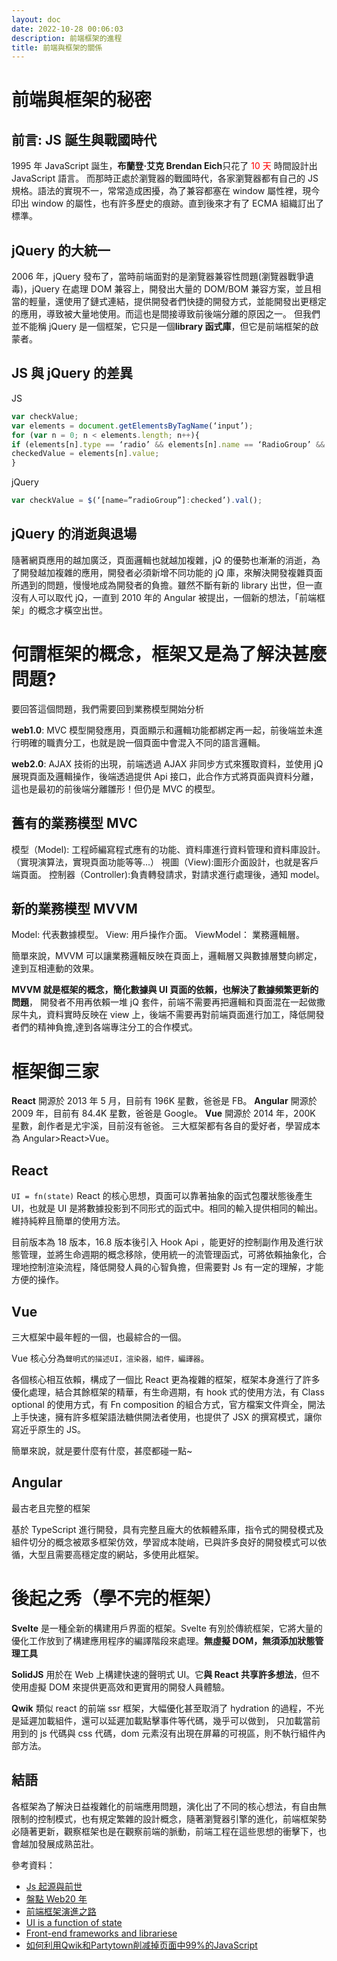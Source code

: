 ```yaml
---
layout: doc
date: 2022-10-28 00:06:03
description: 前端框架的進程
title: 前端與框架的關係
---
```


<PageInfo/>

# 前端與框架的秘密

## 前言: JS 誕生與戰國時代

1995 年 JavaScript 誕生，**布蘭登·艾克 Brendan Eich**只花了 <span style="color:red;">10 天</span> 時間設計出 JavaScript 語言。
而那時正處於瀏覽器的戰國時代，各家瀏覽器都有自己的 JS 規格。語法的實現不一，常常造成困擾，為了兼容都塞在 window 屬性裡，現今印出 window 的屬性，也有許多歷史的痕跡。直到後來才有了 ECMA 組織訂出了標準。

<!-- ### JS 的爸爸 -->

<!-- ### 混亂的 Window -->

## jQuery 的大統一

2006 年，jQuery 發布了，當時前端面對的是瀏覽器兼容性問題(瀏覽器戰爭遺毒)，jQuery 在處理 DOM 兼容上，開發出大量的 DOM/BOM 兼容方案，並且相當的輕量，還使用了鏈式連結，提供開發者們快捷的開發方式，並能開發出更穩定的應用，導致被大量地使用。而這也是間接導致前後端分離的原因之一。
但我們並不能稱 jQuery 是一個框架，它只是一個**library 函式庫**，但它是前端框架的啟蒙者。

## JS 與 jQuery 的差異

JS

```JavaScript
var checkValue;
var elements = document.getElementsByTagName(‘input’);
for (var n = 0; n < elements.length; n++){
if (elements[n].type == ‘radio’ && elements[n].name == ‘RadioGroup’ && elements[n].checked){
checkedValue = elements[n].value;
}
```

jQuery

```JavaScript
var checkValue = $(‘[name=”radioGroup”]:checked’).val();
```

## jQuery 的消逝與退場

隨著網頁應用的越加廣泛，頁面邏輯也就越加複雜，jQ 的優勢也漸漸的消逝，為了開發越加複雜的應用，開發者必須新增不同功能的 jQ 庫，來解決開發複雜頁面所遇到的問題，慢慢地成為開發者的負擔。雖然不斷有新的 library 出世，但一直沒有人可以取代 jQ，一直到 2010 年的 Angular 被提出，一個新的想法，「前端框架」的概念才橫空出世。

# 何謂框架的概念，框架又是為了解決甚麼問題?

要回答這個問題，我們需要回到業務模型開始分析

**web1.0**: MVC 模型開發應用，頁面顯示和邏輯功能都綁定再一起，前後端並未進行明確的職責分工，也就是說一個頁面中會混入不同的語言邏輯。

**web2.0**: AJAX 技術的出現，前端透過 AJAX 非同步方式來獲取資料，並使用 jQ 展現頁面及邏輯操作，後端透過提供 Api 接口，此合作方式將頁面與資料分離，這也是最初的前後端分離雛形！但仍是 MVC 的模型。

## 舊有的業務模型 MVC

模型（Model): 工程師編寫程式應有的功能、資料庫進行資料管理和資料庫設計。（實現演算法，實現頁面功能等等...）
視圖（View):圖形介面設計，也就是客戶端頁面。
控制器（Controller):負責轉發請求，對請求進行處理後，通知 model。

## 新的業務模型 MVVM

Model: 代表數據模型。
View: 用戶操作介面。
ViewModel： 業務邏輯層。

簡單來說，MVVM 可以讓業務邏輯反映在頁面上，邏輯層又與數據層雙向綁定，達到互相連動的效果。

**MVVM 就是框架的概念，簡化數據與 UI 頁面的依賴，也解決了數據頻繁更新的問題**，
開發者不用再依賴一堆 jQ 套件，前端不需要再把邏輯和頁面混在一起做撒尿牛丸，資料實時反映在 view 上，後端不需要再對前端頁面進行加工，降低開發者們的精神負擔,達到各端專注分工的合作模式。

<!-- # MVC 與 MVVM 資料夾架構差異 -->

# 框架御三家

**React** 開源於 2013 年 5 月，目前有 196K 星數，爸爸是 FB。
**Angular** 開源於 2009 年，目前有 84.4K 星數，爸爸是 Google。
**Vue** 開源於 2014 年，200K 星數，創作者是尤宇溪，目前沒有爸爸。
三大框架都有各自的愛好者，學習成本為 Angular>React>Vue。

## React

`UI = fn(state)`
React 的核心思想，頁面可以靠著抽象的函式包覆狀態後產生 UI，也就是 UI 是將數據投影到不同形式的函式中。相同的輸入提供相同的輸出。維持純粹且簡單的使用方法。

目前版本為 18 版本，16.8 版本後引入 Hook Api ，能更好的控制副作用及進行狀態管理，並將生命週期的概念移除，使用統一的流管理函式，可將依賴抽象化，合理地控制渲染流程，降低開發人員的心智負擔，但需要對 Js 有一定的理解，才能方便的操作。

## Vue

三大框架中最年輕的一個，也最綜合的一個。

Vue 核心分為`聲明式的描述UI，渲染器，組件，編譯器`。

各個核心相互依賴，構成了一個比 React 更為複雜的框架，框架本身進行了許多優化處理，結合其餘框架的精華，有生命週期，有 hook 式的使用方法，有 Class optional 的使用方式，有 Fn composition 的組合方式，官方檔案文件齊全，開法上手快速，擁有許多框架語法糖供開法者使用，也提供了 JSX 的撰寫模式，讓你寫近乎原生的 JS。

簡單來說，就是要什麼有什麼，甚麼都碰一點~

## Angular

最古老且完整的框架

基於 TypeScript 進行開發，具有完整且龐大的依賴體系庫，指令式的開發模式及組件切分的概念被眾多框架仿效，學習成本陡峭，已與許多良好的開發模式可以依循，大型且需要高穩定度的網站，多使用此框架。

<!-- # 2021 年度 框架滿意度及使用度 -->

# 後起之秀（學不完的框架）

**Svelte** 是一種全新的構建用戶界面的框架。Svelte 有別於傳統框架，它將大量的優化工作放到了構建應用程序的編譯階段來處理。**無虛擬 DOM，無須添加狀態管理工具**

**SolidJS** 用於在 Web 上構建快速的聲明式 UI。它**與 React 共享許多想法**，但不使用虛擬 DOM 來提供更高效和更實用的開發人員體驗。

**Qwik** 類似 react 的前端 ssr 框架，大幅優化甚至取消了 hydration 的過程，不光是延遲加載組件，還可以延遲加載點擊事件等代碼，幾乎可以做到， 只加載當前用到的 js 代碼與 css 代碼，dom 元素沒有出現在屏幕的可視區，則不執行組件內部方法。

## 結語

各框架為了解決日益複雜化的前端應用問題，演化出了不同的核心想法，有自由無限制的控制模式，也有規定繁雜的設計概念，隨著瀏覽器引擎的進化，前端框架勢必隨著更新，觀察框架也是在觀察前端的脈動，前端工程在這些思想的衝擊下，也會越加發展成熟茁壯。

參考資料：

- [Js 起源與前世](https://javascript.alphacamp.co/javascript-past-and-present.html)
- [盤點 Web20 年](https://kknews.cc/tech/vlypb5l.html)
- [前端框架演進之路](https://www.notion.so/b9059106045a4432a2f697402372126e#29689bd6e5954a1f979289312dcdbd6f)
- [UI is a function of state](https://www.kn8.lt/blog/ui-is-a-function-of-data/)
- [Front-end frameworks and librariese](https://2021.stateofjs.com/zh-Hant/libraries/front-end-frameworks/)
- [如何利用Qwik和Partytown削减掉页面中99%的JavaScript](https://zhuanlan.zhihu.com/p/445122206)

<GitTalk/>

